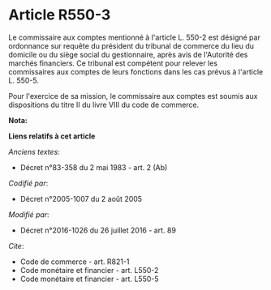 # Article R550-3

Le commissaire aux comptes mentionné à l'article L. 550-2 est désigné par ordonnance sur requête du président du tribunal de
commerce du lieu du domicile ou du siège social du gestionnaire, après avis de l'Autorité des marchés financiers. Ce tribunal
est compétent pour relever les commissaires aux comptes de leurs fonctions dans les cas prévus à l'article L. 550-5. 

Pour l'exercice de sa mission, le commissaire aux comptes est soumis aux dispositions du titre II du livre VIII du code de
commerce.

**Nota:**



**Liens relatifs à cet article**

_Anciens textes_:

  - Décret n°83-358 du 2 mai 1983 - art. 2 (Ab)

_Codifié par_:

  - Décret n°2005-1007 du 2 août 2005

_Modifié par_:

  - Décret n°2016-1026 du 26 juillet 2016 - art. 89

_Cite_:

  - Code de commerce - art. R821-1
  - Code monétaire et financier - art. L550-2
  - Code monétaire et financier - art. L550-5
